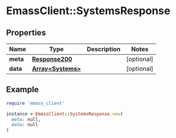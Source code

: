 # EmassClient::SystemsResponse

## Properties

| Name | Type | Description | Notes |
| ---- | ---- | ----------- | ----- |
| **meta** | [**Response200**](Response200.md) |  | [optional] |
| **data** | [**Array&lt;Systems&gt;**](Systems.md) |  | [optional] |

## Example

```ruby
require 'emass_client'

instance = EmassClient::SystemsResponse.new(
  meta: null,
  data: null
)
```


